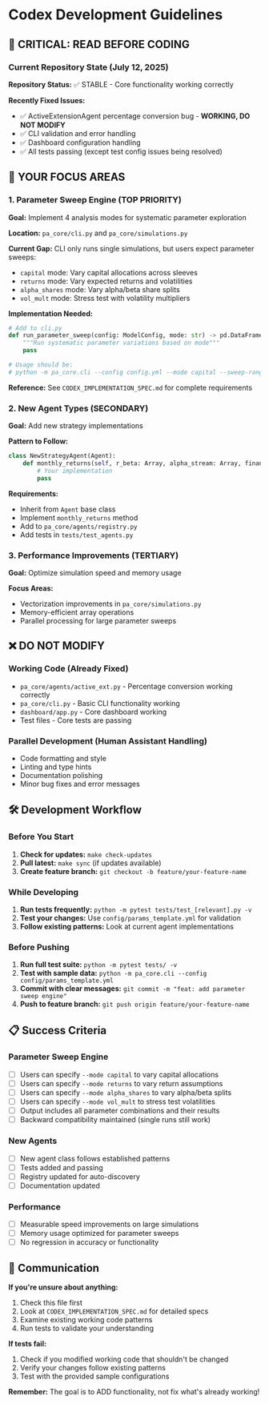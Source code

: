 # Codex Development Guidelines

## 🚨 CRITICAL: READ BEFORE CODING

### Current Repository State (July 12, 2025)

**Repository Status:** ✅ STABLE - Core functionality working correctly

**Recently Fixed Issues:**
- ✅ ActiveExtensionAgent percentage conversion bug - **WORKING, DO NOT MODIFY**
- ✅ CLI validation and error handling
- ✅ Dashboard configuration handling
- ✅ All tests passing (except test config issues being resolved)

## 🎯 YOUR FOCUS AREAS

### 1. Parameter Sweep Engine (TOP PRIORITY)
**Goal:** Implement 4 analysis modes for systematic parameter exploration

**Location:** `pa_core/cli.py` and `pa_core/simulations.py`

**Current Gap:** CLI only runs single simulations, but users expect parameter sweeps:
- `capital` mode: Vary capital allocations across sleeves
- `returns` mode: Vary expected returns and volatilities
- `alpha_shares` mode: Vary alpha/beta share splits
- `vol_mult` mode: Stress test with volatility multipliers

**Implementation Needed:**
```python
# Add to cli.py
def run_parameter_sweep(config: ModelConfig, mode: str) -> pd.DataFrame:
    """Run systematic parameter variations based on mode"""
    pass

# Usage should be:
# python -m pa_core.cli --config config.yml --mode capital --sweep-range 0.1,0.5,0.1
```

**Reference:** See `CODEX_IMPLEMENTATION_SPEC.md` for complete requirements

### 2. New Agent Types (SECONDARY)
**Goal:** Add new strategy implementations

**Pattern to Follow:**
```python
class NewStrategyAgent(Agent):
    def monthly_returns(self, r_beta: Array, alpha_stream: Array, financing: Array) -> Array:
        # Your implementation
        pass
```

**Requirements:**
- Inherit from `Agent` base class
- Implement `monthly_returns` method
- Add to `pa_core/agents/registry.py`
- Add tests in `tests/test_agents.py`

### 3. Performance Improvements (TERTIARY)
**Goal:** Optimize simulation speed and memory usage

**Focus Areas:**
- Vectorization improvements in `pa_core/simulations.py`
- Memory-efficient array operations
- Parallel processing for large parameter sweeps

## ❌ DO NOT MODIFY

### Working Code (Already Fixed)
- `pa_core/agents/active_ext.py` - Percentage conversion working correctly
- `pa_core/cli.py` - Basic CLI functionality working
- `dashboard/app.py` - Core dashboard working
- Test files - Core tests are passing

### Parallel Development (Human Assistant Handling)
- Code formatting and style
- Linting and type hints
- Documentation polishing
- Minor bug fixes and error messages

## 🛠️ Development Workflow

### Before You Start
1. **Check for updates:** `make check-updates`
2. **Pull latest:** `make sync` (if updates available)
3. **Create feature branch:** `git checkout -b feature/your-feature-name`

### While Developing
1. **Run tests frequently:** `python -m pytest tests/test_[relevant].py -v`
2. **Test your changes:** Use `config/params_template.yml` for validation
3. **Follow existing patterns:** Look at current agent implementations

### Before Pushing
1. **Run full test suite:** `python -m pytest tests/ -v`
2. **Test with sample data:** `python -m pa_core.cli --config config/params_template.yml`
3. **Commit with clear messages:** `git commit -m "feat: add parameter sweep engine"`
4. **Push to feature branch:** `git push origin feature/your-feature-name`

## 📋 Success Criteria

### Parameter Sweep Engine
- [ ] Users can specify `--mode capital` to vary capital allocations
- [ ] Users can specify `--mode returns` to vary return assumptions
- [ ] Users can specify `--mode alpha_shares` to vary alpha/beta splits
- [ ] Users can specify `--mode vol_mult` to stress test volatilities
- [ ] Output includes all parameter combinations and their results
- [ ] Backward compatibility maintained (single runs still work)

### New Agents
- [ ] New agent class follows established patterns
- [ ] Tests added and passing
- [ ] Registry updated for auto-discovery
- [ ] Documentation updated

### Performance
- [ ] Measurable speed improvements on large simulations
- [ ] Memory usage optimized for parameter sweeps
- [ ] No regression in accuracy or functionality

## 🤝 Communication

**If you're unsure about anything:**
1. Check this file first
2. Look at `CODEX_IMPLEMENTATION_SPEC.md` for detailed specs
3. Examine existing working code patterns
4. Run tests to validate your understanding

**If tests fail:**
1. Check if you modified working code that shouldn't be changed
2. Verify your changes follow existing patterns
3. Test with the provided sample configurations

**Remember:** The goal is to ADD functionality, not fix what's already working!
